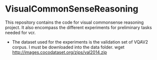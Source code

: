 # VisualCommonSenseReasoning
This repository contains the code for visual commonsense reasoning project. It also encompass the different experiments for preliminary tasks needed for vcr. 
- The dataset used for the experiments is the validation set of VQAV2 corpus. I must be downloaded into the data folder.  wget http://images.cocodataset.org/zips/val2014.zip

